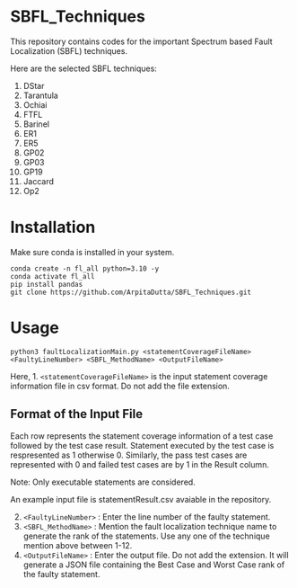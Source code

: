 # SBFL_Techniques
This repository contains codes for the important Spectrum based Fault Localization (SBFL) techniques.

Here are the selected SBFL techniques:
1. DStar
2. Tarantula
3. Ochiai
4. FTFL
5. Barinel
6. ER1
7. ER5
8. GP02
9. GP03
10. GP19
11. Jaccard
12. Op2

# Installation
Make sure conda is installed in your system.
```
conda create -n fl_all python=3.10 -y
conda activate fl_all
pip install pandas
git clone https://github.com/ArpitaDutta/SBFL_Techniques.git
```

# Usage
``python3 faultLocalizationMain.py <statementCoverageFileName> <FaultyLineNumber> <SBFL_MethodName> <OutputFileName>``

Here, 1. ``<statementCoverageFileName>`` is the input statement coverage information file in csv format. Do not add the file extension.

## Format of the Input File
Each row represents the statement coverage information of a test case followed by the test case result.
Statement executed by the test case is respresented as 1 otherwise 0. Similarly, the pass test cases are represented with 0 and failed test cases are by 1 in the Result column.

Note: Only executable statements are considered.

An example input file is statementResult.csv avaiable in the repository.

2. ``<FaultyLineNumber>`` : Enter the line number of the faulty statement.
3. ``<SBFL_MethodName>`` : Mention the fault localization technique name to generate the rank of the statements. Use any one of the technique mention above between 1-12.
4. ``<OutputFileName>`` : Enter the output file. Do not add the extension. It will generate a JSON file containing the Best Case and Worst Case rank of the faulty statement.



